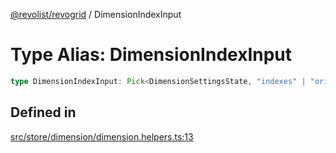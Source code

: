 [@revolist/revogrid](README.md) / DimensionIndexInput

# Type Alias: DimensionIndexInput

```ts
type DimensionIndexInput: Pick<DimensionSettingsState, "indexes" | "originItemSize" | "indexToItem">;
```

## Defined in

[src/store/dimension/dimension.helpers.ts:13](https://github.com/revolist/revogrid/blob/c3fbdc69076950cb371c4e48faf1a5d5a21237f4/src/store/dimension/dimension.helpers.ts#L13)
